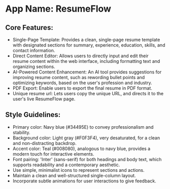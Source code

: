 # **App Name**: ResumeFlow

## Core Features:

- Single-Page Template: Provides a clean, single-page resume template with designated sections for summary, experience, education, skills, and contact information.
- Direct Content Editor: Allows users to directly input and edit their resume content within the web interface, including formatting text and organizing sections.
- AI-Powered Content Enhancement: An AI tool provides suggestions for improving resume content, such as rewording bullet points and optimizing keywords, based on the user's profession and industry. 
- PDF Export: Enable users to export the final resume in PDF format.
- Unique resume url: Lets users copy the unique URL, and directs it to the user's live ResumeFlow page.

## Style Guidelines:

- Primary color: Navy blue (#34495E) to convey professionalism and stability. 
- Background color: Light gray (#F0F3F4), very desaturated, for a clean and non-distracting backdrop.
- Accent color: Teal (#008080), analogous to navy blue, provides a modern touch for interactive elements. 
- Font pairing: 'Inter' (sans-serif) for both headings and body text, which supports readability and a contemporary aesthetic. 
- Use simple, minimalist icons to represent sections and actions. 
- Maintain a clean and well-structured single-column layout. 
- Incorporate subtle animations for user interactions to give feedback. 